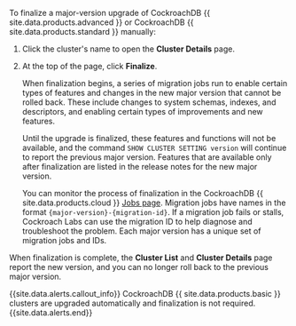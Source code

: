 To finalize a major-version upgrade of CockroachDB {{ site.data.products.advanced }} or CockroachDB {{ site.data.products.standard }} manually:

1. Click the cluster's name to open the **Cluster Details** page.
1. At the top of the page, click **Finalize**.

    When finalization begins, a series of migration jobs run to enable certain types of features and changes in the new major version that cannot be rolled back. These include changes to system schemas, indexes, and descriptors, and enabling certain types of improvements and new features.

    Until the upgrade is finalized, these features and functions will not be available, and the command `SHOW CLUSTER SETTING version` will continue to report the previous major version. Features that are available only after finalization are listed in the release notes for the new major version.

    You can monitor the process of finalization in the CockroachDB {{ site.data.products.cloud }} [Jobs page](jobs-page.md). Migration jobs have names in the format `{major-version}-{migration-id}`. If a migration job fails or stalls, Cockroach Labs can use the migration ID to help diagnose and troubleshoot the problem. Each major version has a unique set of migration jobs and IDs.

When finalization is complete, the **Cluster List** and **Cluster Details** page report the new version, and you can no longer roll back to the previous major version.

{{site.data.alerts.callout_info}}
CockroachDB {{ site.data.products.basic }} clusters are upgraded automatically and finalization is not required.
{{site.data.alerts.end}}
